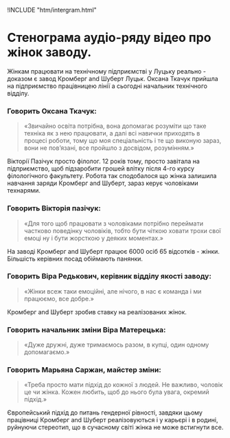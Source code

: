 !INCLUDE "htm/intergram.html"

# Стенограма аудіо-ряду відео про жінок заводу.
Жінкам працювати на технічному підприємстві у Луцьку реально - доказом є завод Кромберг and Шуберт Луцьк. Оксана Ткачук прийшла на підприємство працівницею лінії а сьогодні начальник технічного відділу. 

### Говорить Оксана Ткачук:  
> «Звичайно освіта потрібна, вона допомагає розуміти що таке техніка як з нею працювати, а далі всі навички приходять в процесі роботи, тому що моя спеціальність і те що виконую зараз, вони не пов’язані, все пройшло з досвідом, розумінням.»  
 
Вікторії Пазічук просто філолог. 12 років тому, просто завітала на підприємство, щоб підзаробити грошей влітку після 4-го курсу філологічного факультету. Робота так сподобалося що жінка залишила навчання заряди Кромберг and Шуберт, зараз керує чоловіками технарями.

### Говорить Вікторія пазічук:
> «Для того щоб працювати з чоловіками потрібно переймати частково поведінку чоловіків, тобто бути чіткою ховати трохи свої емоці ну і бути жорсткою у деяких моментах.»  

На заводі Кромберг and Шуберт працює 6000 осіб 65 відсотків - жінки. Більшість керівних посад обіймають панянки.

### Говорить Віра Редькович, керівник відділу якості заводу:
> «Жінки всеж  таки емоційні, але нічого, в нас є команда і ми працюємо, все добре.»  

Кромберг and Шуберт зробив ставку на реалізованих жінок. 

### Говорить начальник зміни Віра  Матерецька:
> «Дуже дружні, дуже тримаємось разом, в купці, один одному допомагаємо.»  

### Говорить Марьяна Саржан, майстер зміни:
> «Треба просто мати підхід до кожної з людей. Не важливо, чоловік це чи жінка. Кожен любить, щоб до нього була увага, окремий підхід.»  
>   
Європейський підхід до питань гендерної рівності, завдяки цьому працівниці Кромберг and Шуберт  реалізовуються і у карьєрі і в родині, руйнуючи стереотип, що в сучасному світі жінка не може встигнути все.